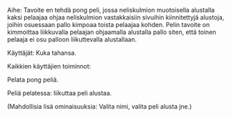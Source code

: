 Aihe: Tavoite en tehdä pong peli, jossa neliskulmion muotoisella alustalla kaksi pelaajaa ohjaa neliskulmion vastakkaisiin sivuihin kiinnitettyjä alustoja, joihin osuessaan pallo kimpoaa toista pelaajaa kohden. Pelin tavoite on kimmoittaa liikkuvalla pelaajan ohjaamalla alustalla pallo siten, että toinen pelaaja ei osu palloon liikuttevalla alustallaan. 

Käyttäjät: Kuka tahansa.

Kaikkien käyttäjien toiminnot: 

Pelata pong peliä.

 Peliä pelatessa:
liikuttaa peli alustaa.	

(Mahdollisia lisä ominaisuuksia:
Valita nimi, valita peli alusta jne.)


